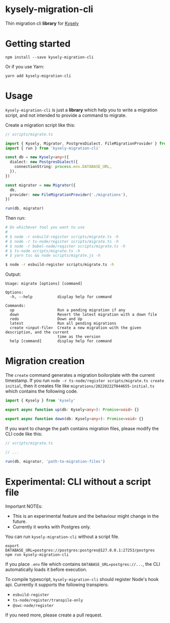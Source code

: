 # kysely-migration-cli

Thin migration cli **library** for [Kysely](https://github.com/koskimas/kysely)

# Getting started

```
npm install --save kysely-migration-cli
```

Or if you use Yarn:

```
yarn add kysely-migration-cli
```

# Usage

`kysely-migration-cli` is just a **library** which help you to write a migration script, and not intended to provide a command to migrate.

Create a migration script like this:

```typescript
// scripts/migrate.ts

import { Kysely, Migrator, PostgresDialect, FileMigrationProvider } from 'kysely'
import { run } from 'kysely-migration-cli'

const db = new Kysely<any>({
  dialect: new PostgresDialect({
    connectionString: process.env.DATABASE_URL,
  }),
})

const migrator = new Migrator({
  db,
  provider: new FileMigrationProvider('./migrations'),
})

run(db, migrator)
```

Then run:

```bash
# Do whichever tool you want to use
#
# $ node -r esbuild-register scripts/migrate.ts -h
# $ node -r ts-node/register scripts/migrate.ts -h
# $ node -r babel-node/register scripts/migrate.ts -h
# $ ts-node scripts/migrate.ts -h
# $ yarn tsc && node scripts/migrate.js -h

$ node -r esbuild-register scripts/migrate.ts -h
```

Output:

```
Usage: migrate [options] [command]

Options:
  -h, --help           display help for command

Commands:
  up                   Run a pending migration if any
  down                 Revert the latest migration with a down file
  redo                 Down and Up
  latest               Run all pending migrations
  create <input-file>  Create a new migration with the given description, and the current
                       time as the version
  help [command]       display help for command
```

# Migration creation

The `create` command generates a migration boilorplate with the current timestamp. If you run `node -r ts-node/register scripts/migrate.ts create initial`, then it creates file like `migrations/20220222T044655-initial.ts` which contains the following code.

```ts
import { Kysely } from 'kysely'

export async function up(db: Kysely<any>): Promise<void> {}

export async function down(db: Kysely<any>): Promise<void> {}
```

If you want to change the path contains migration files, please modify the CLI code like this:

```typescript
// scripts/migrate.ts

// ...

run(db, migrator, 'path-to-migration-files')
```

# Experimental: CLI without a script file

Important NOTEs:

- This is an experimental feature and the behaviour might change in the future.
- Currently it works with Postgres only.

You can run `kysely-migration-cli` without a script file.

```
export DATABASE_URL=postgres://postgres:postgres@127.0.0.1:27253/postgres
npm run kysely-migration-cli
```

If you place `.env` file which contains `DATABASE_URL=postgres://...`, the CLI automatically loads it before execution.

To compile typescript, `kysely-migration-cli` should register Node's hook api. Currently it supports the following transpiers:

- `esbuild-register`
- `ts-node/register/transpile-only`
- `@swc-node/register`

If you need more, please create a pull request.
